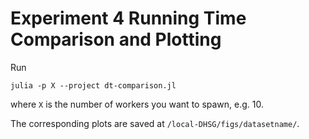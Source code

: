 # Experiment 4 Running Time Comparison and Plotting
Run
```
julia -p X --project dt-comparison.jl
```
where ```X``` is the number of workers you want to spawn, e.g. 10.

The corresponding plots are saved at ```/local-DHSG/figs/datasetname/```.